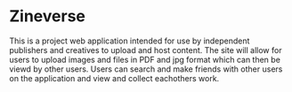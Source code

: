# Zineverse

This is a project web application intended for use by independent publishers and creatives to upload and host content. The site will allow for users to upload images and files in PDF and jpg format which can then be viewd by other users. Users can search and make friends with other users on the application and view and collect eachothers work. 
